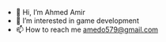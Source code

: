 - 👋 Hi, I’m Ahmed Amir
- 👀 I’m interested in game development
- 📫 How to reach me amedo579@gmail.com

<!---
amedo579/amedo579 is a ✨ special ✨ repository because its `README.md` (this file) appears on your GitHub profile.
You can click the Preview link to take a look at your changes.
--->
